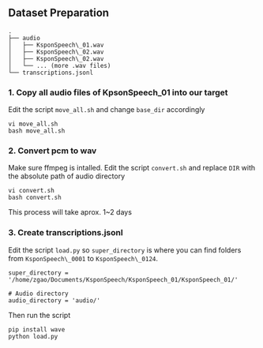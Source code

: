 
## Dataset Preparation

```
.
├── audio
│   ├── KsponSpeech\_01.wav
│   ├── KsponSpeech\_02.wav
│   ├── KsponSpeech\_02.wav
│   └── ... (more .wav files)
└── transcriptions.jsonl
```

### 1. Copy all audio files of KpsonSpeech\_01 into our target

Edit the script `move_all.sh` and change `base_dir` accordingly
```
vi move_all.sh
bash move_all.sh
```

### 2. Convert pcm to wav

Make sure ffmpeg is intalled.
Edit the script `convert.sh` and replace `DIR` with the absolute path of audio directory
```
vi convert.sh
bash convert.sh
```

This process will take aprox. 1~2 days

### 3. Create transcriptions.jsonl

Edit the script `load.py` so `super_directory` is where you can find folders from `KsponSpeech\_0001` to `KsponSpeech\_0124`.
```
super_directory = '/home/zgao/Documents/KsponSpeech/KsponSpeech_01/KsponSpeech_01/'

# Audio directory
audio_directory = 'audio/'
```

Then run the script
```
pip install wave
python load.py
```
